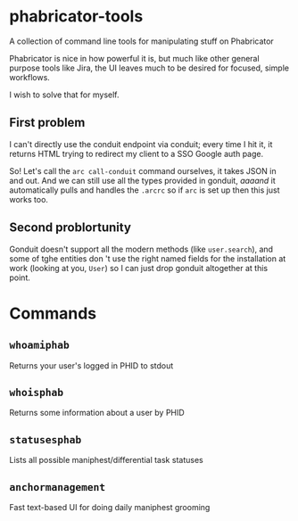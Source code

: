 # phabricator-tools
A collection of command line tools for manipulating stuff on Phabricator

Phabricator is nice in how powerful it is, but much like other general purpose tools like Jira, the UI leaves much to be desired for focused, simple workflows.

I wish to solve that for myself.


## First problem

I can't directly use the conduit endpoint via conduit; every time I hit it, it returns HTML trying to redirect my client to a SSO Google auth page.

So! Let's call the `arc call-conduit` command ourselves, it takes JSON in and out. And we can still use all the types provided in gonduit, _aaaand_ it automatically pulls and handles the `.arcrc` so if `arc` is set up then this just works too.

## Second problortunity

Gonduit doesn't support all the modern methods (like `user.search`), and some of tghe entities don 't use the right named fields for the installation at work (looking at you, `User`) so I can just drop gonduit altogether at this point.

# Commands

## `whoamiphab`

Returns your user's logged in PHID to stdout

## `whoisphab`

Returns some information about a user by PHID

## `statusesphab`

Lists all possible maniphest/differential task statuses

## `anchormanagement`

Fast text-based UI for doing daily maniphest grooming
